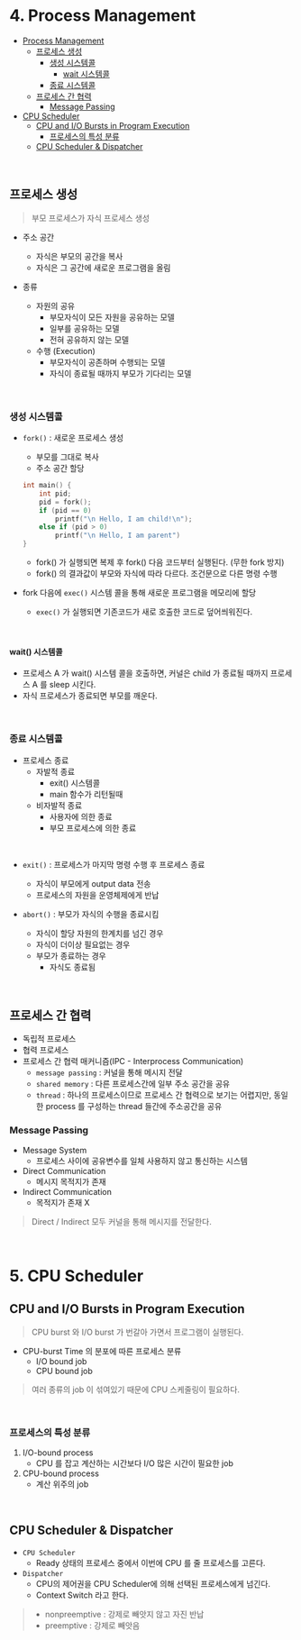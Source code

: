 # 4. Process Management

<!-- TOC -->

- [Process Management](#process-management)
    - [프로세스 생성](#%ED%94%84%EB%A1%9C%EC%84%B8%EC%8A%A4-%EC%83%9D%EC%84%B1)
        - [생성 시스템콜](#%EC%83%9D%EC%84%B1-%EC%8B%9C%EC%8A%A4%ED%85%9C%EC%BD%9C)
            - [wait 시스템콜](#wait-%EC%8B%9C%EC%8A%A4%ED%85%9C%EC%BD%9C)
        - [종료 시스템콜](#%EC%A2%85%EB%A3%8C-%EC%8B%9C%EC%8A%A4%ED%85%9C%EC%BD%9C)
    - [프로세스 간 협력](#%ED%94%84%EB%A1%9C%EC%84%B8%EC%8A%A4-%EA%B0%84-%ED%98%91%EB%A0%A5)
        - [Message Passing](#message-passing)
- [CPU Scheduler](#cpu-scheduler)
    - [CPU and I/O Bursts in Program Execution](#cpu-and-io-bursts-in-program-execution)
        - [프로세스의 특성 분류](#%ED%94%84%EB%A1%9C%EC%84%B8%EC%8A%A4%EC%9D%98-%ED%8A%B9%EC%84%B1-%EB%B6%84%EB%A5%98)
    - [CPU Scheduler & Dispatcher](#cpu-scheduler--dispatcher)

<!-- /TOC -->

<br>

## 프로세스 생성

> 부모 프로세스가 자식 프로세스 생성
- 주소 공간
    - 자식은 부모의 공간을 복사
    - 자식은 그 공간에 새로운 프로그램을 올림

- 종류
    - 자원의 공유
        - 부모자식이 모든 자원을 공유하는 모델
        - 일부를 공유하는 모델
        - 전혀 공유하지 않는 모델
    - 수행 (Execution)
        - 부모자식이 공존하며 수행되는 모델
        - 자식이 종료될 때까지 부모가 기다리는 모델

<br>

### 생성 시스템콜

- `fork()` : 새로운 프로세스 생성
    - 부모를 그대로 복사
    - 주소 공간 할당
    ```c
    int main() {
        int pid;
        pid = fork();
        if (pid == 0)
            printf("\n Hello, I am child!\n");
        else if (pid > 0)
            printf("\n Hello, I am parent")
    }
    ```
    - fork() 가 실행되면 복제 후 fork() 다음 코드부터 실행된다. (무한 fork 방지)
    - fork() 의 결과값이 부모와 자식에 따라 다르다. 조건문으로 다른 명령 수행

- fork 다음에 `exec()` 시스템 콜을 통해 새로운 프로그램을 메모리에 할당
    - `exec()` 가 실행되면 기존코드가 새로 호출한 코드로 덮어씌워진다.

<br>

#### wait() 시스템콜

- 프로세스 A 가 wait() 시스템 콜을 호출하면, 커널은 child 가 종료될 때까지 프로세스 A 를 sleep 시킨다.
- 자식 프로세스가 종료되면 부모를 깨운다.

<br>

### 종료 시스템콜

- 프로세스 종료
    - 자발적 종료
        - exit() 시스템콜
        - main 함수가 리턴될때
    - 비자발적 종료
        - 사용자에 의한 종료
        - 부모 프로세스에 의한 종료
    
<br>

- `exit()` : 프로세스가 마지막 명령 수행 후 프로세스 종료
    - 자식이 부모에게 output data 전송
    - 프로세스의 자원을 운영체제에게 반납

- `abort()` : 부모가 자식의 수행을 종료시킴
    - 자식이 할당 자원의 한계치를 넘긴 경우
    - 자식이 더이상 필요없는 경우
    - 부모가 종료하는 경우
        - 자식도 종료됨

<br>

## 프로세스 간 협력

- 독립적 프로세스
- 협력 프로세스
- 프로세스 간 협력 매커니즘(IPC - Interprocess Communication)
    - `message passing` : 커널을 통해 메시지 전달
    - `shared memory` : 다른 프로세스간에 일부 주소 공간을 공유
    * `thread` : 하나의 프로세스이므로 프로세스 간 협력으로 보기는 어렵지만, 동일한 process 를 구성하는 thread 들간에 주소공간을 공유

### Message Passing

- Message System
    - 프로세스 사이에 공유변수를 일체 사용하지 않고 통신하는 시스템
- Direct Communication
    - 메시지 목적지가 존재
- Indirect Communication
    - 목적지가 존재 X

> Direct / Indirect 모두 커널을 통해 메시지를 전달한다.

<br>

# 5. CPU Scheduler

## CPU and I/O Bursts in Program Execution

> CPU burst 와 I/O burst 가 번갈아 가면서 프로그램이 실행된다.

- CPU-burst Time 의 분포에 따른 프로세스 분류
    - I/O bound job
    - CPU bound job

> 여러 종류의 job 이 섞여있기 때문에 CPU 스케줄링이 필요하다.

<br>

### 프로세스의 특성 분류

1. I/O-bound process
    - CPU 를 잡고 계산하는 시간보다 I/O 많은 시간이 필요한 job
2. CPU-bound process
    - 계산 위주의 job

<br>

## CPU Scheduler & Dispatcher

- `CPU Scheduler`
    - Ready 상태의 프로세스 중에서 이번에 CPU 를 줄 프로세스를 고른다.
- `Dispatcher`
    - CPU의 제어권을 CPU Scheduler에 의해 선택된 프로세스에게 넘긴다.
    - Context Switch 라고 한다.

> - nonpreemptive : 강제로 빼앗지 않고 자진 반납
> - preemptive : 강제로 빼앗음